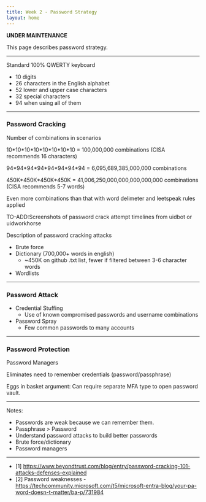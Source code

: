 ```yaml
---
title: Week 2 - Password Strategy
layout: home
---
```


**********UNDER MAINTENANCE**********

This page describes password strategy.

---
Standard 100% QWERTY keyboard
+ 10 digits
+ 26 characters in the English alphabet
+ 52 lower and upper case characters
+ 32 special characters
+ 94 when using all of them

---
### Password Cracking
Number of combinations in scenarios

10\*10\*10\*10\*10\*10\*10\*10 = 100,000,000 combinations (CISA recommends 16 characters)

94\*94\*94\*94\*94\*94\*94\*94 = 6,095,689,385,000,000 combinations

450K\*450K\*450K\*450K = 41,006,250,000,000,000,000,000 combinations (CISA recommends 5-7 words)

Even more combinations than that with word delimeter and leetspeak rules applied

TO-ADD:Screenshots of password crack attempt timelines from uidbot or uidworkhorse

Description of password cracking attacks
* Brute force
* Dictionary (700,000+ words in english)
    * ~450K on github .txt list, fewer if filtered between 3-6 character words
* Wordlists

---
### Password Attack
* Credential Stuffing
    * Use of known compromised passwords and username combinations
* Password Spray
    * Few common passwords to many accounts

---
### Password Protection
Password Managers

Eliminates need to remember credentials (password/passphrase)

Eggs in basket argument: Can require separate MFA type to open password vault.


---

Notes:

* Passwords are weak because we can remember them.
* Passphrase > Password
* Understand password attacks to build better passwords
* Brute force/dictionary
* Password managers

----
* [1] https://www.beyondtrust.com/blog/entry/password-cracking-101-attacks-defenses-explained
* [2] Password weaknesses - https://techcommunity.microsoft.com/t5/microsoft-entra-blog/your-pa-word-doesn-t-matter/ba-p/731984